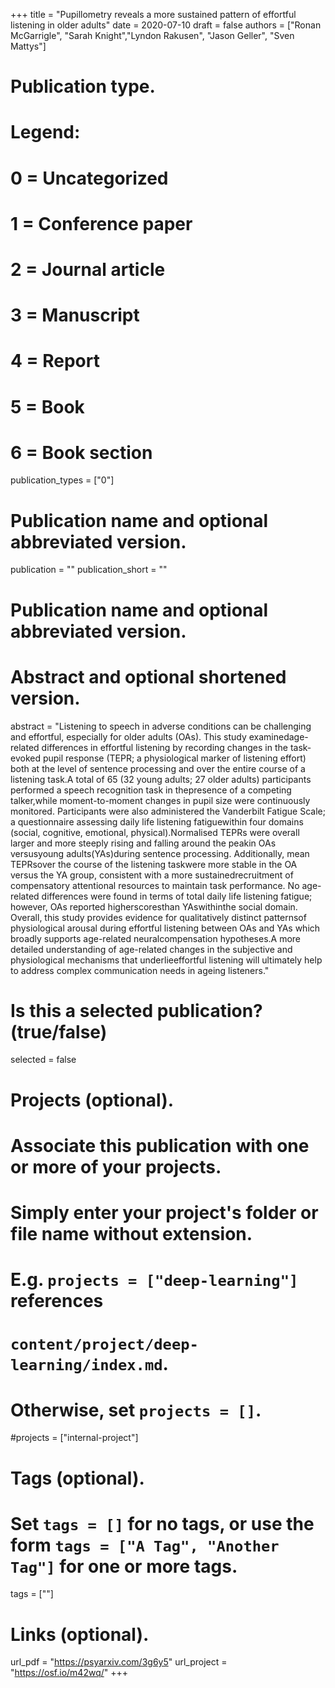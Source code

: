 +++
title = "Pupillometry reveals a more sustained pattern of effortful listening in older adults"
date = 2020-07-10
draft = false
authors = ["Ronan McGarrigle", "Sarah Knight","Lyndon Rakusen", "Jason Geller", "Sven Mattys"]
# Publication type.
# Legend:
# 0 = Uncategorized
# 1 = Conference paper
# 2 = Journal article
# 3 = Manuscript
# 4 = Report
# 5 = Book
# 6 = Book section
publication_types = ["0"]
# Publication name and optional abbreviated version.
publication = ""
publication_short = ""

# Publication name and optional abbreviated version.


# Abstract and optional shortened version.
abstract = "Listening to speech in adverse conditions can be challenging and effortful, especially for older adults (OAs). This study examinedage-related differences in effortful listening by recording changes in the task-evoked pupil response (TEPR; a physiological marker of listening effort) both at the level of sentence processing and over the entire course of a listening task.A total of 65 (32 young adults; 27 older adults) participants performed a speech recognition task in thepresence of a competing talker,while moment-to-moment changes in pupil size were continuously monitored. Participants were also administered the Vanderbilt Fatigue Scale; a questionnaire assessing daily life listening fatiguewithin four domains (social, cognitive, emotional, physical).Normalised TEPRs were overall larger and more steeply rising and falling around the peakin OAs versusyoung adults(YAs)during sentence processing. Additionally, mean TEPRsover the course of the listening taskwere more stable in the OA versus the YA group, consistent with a more sustainedrecruitment of compensatory attentional resources to maintain task performance. No age-related differences were found in terms of total daily life listening fatigue; however, OAs reported higherscoresthan YAswithinthe social domain. Overall, this study provides evidence for qualitatively distinct patternsof physiological arousal during effortful listening between OAs and YAs which broadly supports age-related neuralcompensation hypotheses.A more detailed understanding of age-related changes in the subjective and physiological mechanisms that underlieeffortful listening will ultimately help to address complex communication needs in ageing listeners."

# Is this a selected publication? (true/false)
selected = false

# Projects (optional).
#   Associate this publication with one or more of your projects.
#   Simply enter your project's folder or file name without extension.
#   E.g. `projects = ["deep-learning"]` references 
#   `content/project/deep-learning/index.md`.
#   Otherwise, set `projects = []`.
#projects = ["internal-project"]

# Tags (optional).
#   Set `tags = []` for no tags, or use the form `tags = ["A Tag", "Another Tag"]` for one or more tags.
tags = [""]

# Links (optional).
url_pdf = "https://psyarxiv.com/3g6y5"
url_project = "https://osf.io/m42wq/"
+++


  


